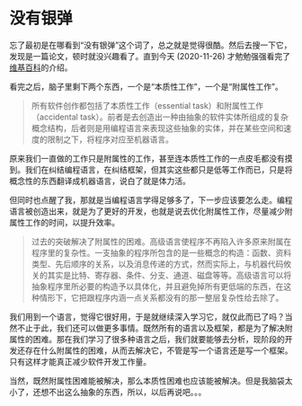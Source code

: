 # 没有银弹

[CreateTime]: # (2020.11.26)
[ModifyTime]: # (2020.11.26)

忘了最初是在哪看到“没有银弹”这个词了，总之就是觉得很酷。然后去搜一下它，发现是一篇论文，顿时就没兴趣看了。直到今天 (2020-11-26) 才勉勉强强看完了[维基百科](https://zh.wikipedia.org/wiki/%E6%B2%A1%E6%9C%89%E9%93%B6%E5%BC%B9)的介绍。

看完之后，脑子里剩下两个东西，一个是“本质性工作”，一个是“附属性工作”。

> 所有软件创作都包括了本质性工作（essential task）和附属性工作（accidental task）。前者是去创造出一种由抽象的软件实体所组成的复杂概念结构，后者则是用编程语言来表现这些抽象的实体，并在某些空间和速度的限制之下，将程序对应至机器语言。

原来我们一直做的工作只是附属性的工作，甚至连本质性工作的一点皮毛都没有摸到。我们在纠结编程语言，在纠结框架，但其实这些都只是低等工作而已，只是将概念性的东西翻译成机器语言，说白了就是体力活。

但同时也点醒了我，那就是当编程语言学得足够多了，下一步应该要怎么走。编程语言被创造出来，就是为了更好的开发，也就是说去优化附属性工作，尽量减少附属性工作的时间，以提升效率。

> 过去的突破解决了附属性的困难。高级语言使程序不再陷入许多原来附属在程序里的复杂性。一支抽象的程序所包含的是一些概念的构造：函数、资料类型、先后顺序的关系，以及消息传递的方式，然而实际上，与机器代码攸关的其实是比特、寄存器、条件、分支、通道、磁盘等等。高级语言可以将抽象程序里所必要的构造予以具体化，并且避免掉所有更低端的东西，在这种情形下，它把跟程序内涵一点关系都没有的那一整层复杂性给去除了。

我们用到一个语言，觉得它很好用，于是就继续深入学习它，就仅此而已了吗？当然不止于此，我们还可以做更多事情。既然所有的语言以及框架，都是为了解决附属性的困难。那在我们学习了很多种语言之后，我们就要能够去分析，现阶段的开发还存在什么附属性的困难，从而去解决它，不管是写一个语言还是写一个框架。只有这样才能真正减少软件开发工作量。

当然，既然附属性困难能被解决，那么本质性困难也应该能被解决。但是我脑袋太小了，还想不出这么抽象的东西，所以，以后再说吧。。。
